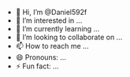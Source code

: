 - 👋 Hi, I’m @Daniel592f
- 👀 I’m interested in ...
- 🌱 I’m currently learning ...
- 💞️ I’m looking to collaborate on ...
- 📫 How to reach me ...
- 😄 Pronouns: ...
- ⚡ Fun fact: ...

<!---
Daniel592f/Daniel592f is a ✨ special ✨ repository because its `README.md` (this file) appears on your GitHub profile.
You can click the Preview link to take a look at your changes.
--->
